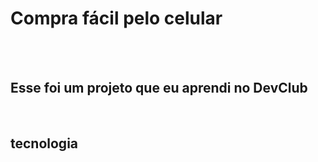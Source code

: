 <h1> Compra fácil pelo celular</h1>
<br>
<br>
<h2>Esse foi um projeto que eu aprendi no <a>DevClub</a></h2>
<br>
<h2>tecnologia </h2>
<img src="https://github.com/brunoigreja/Desafio-css2/blob/main/assets/Brown%20Modern%20Visit%20Our%20Website%20Video%20Instagram%20Post%20(2).png?raw=true />
